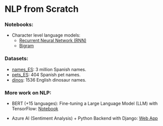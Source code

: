 # NLP from Scratch

### Notebooks:
- Character level language models:
    - [Recurrent Neural Network (RNN)](rnn.ipynb)
    - [Bigram](bigram.ipynb)

### Datasets:
- [names_ES](datasets/names_ES.txt): 3 million Spanish names.
- [pets_ES](datasets/pets_ES.txt): 404 Spanish pet names.
- [dinos](datasets/dinos.txt): 1536 English dinosaur names.

### More work on NLP:
- BERT (+15 languages): Fine-tuning a Large Language Model (LLM) with TensorFlow: [Notebook](https://www.kaggle.com/code/kepler296b/wabertson)

- Azure AI (Sentiment Analysis) + Python Backend with Django: [Web App](https://kepler42.pythonanywhere.com/)